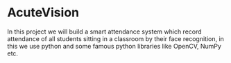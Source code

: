 # AcuteVision
In this project we will build a smart attendance system which record attendance of all students sitting in a classroom by their face recognition, in this we use python and some famous python libraries like OpenCV, NumPy etc.
